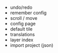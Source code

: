 - undo/redo
- remember config
- scroll / move
- config page
- default tile
- translations
- layer index
- import project (json)